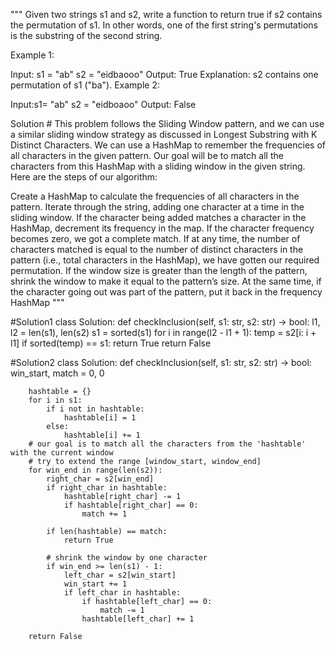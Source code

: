"""
Given two strings s1 and s2, write a function to return true if s2 contains the permutation of s1. In other words, 
one of the first string's permutations is the substring of the second string.

Example 1:

Input: s1 = "ab" s2 = "eidbaooo"
Output: True
Explanation: s2 contains one permutation of s1 ("ba").
Example 2:

Input:s1= "ab" s2 = "eidboaoo"
Output: False

Solution #
This problem follows the Sliding Window pattern, and we can use a similar sliding window strategy as discussed in Longest Substring with K Distinct Characters. We can use a HashMap to remember the frequencies of all characters in the given pattern. Our goal will be to match all the characters from this HashMap with a sliding window in the given string. Here are the steps of our algorithm:

Create a HashMap to calculate the frequencies of all characters in the pattern.
Iterate through the string, adding one character at a time in the sliding window.
If the character being added matches a character in the HashMap, decrement its frequency in the map. If the character frequency becomes zero, we got a complete match.
If at any time, the number of characters matched is equal to the number of distinct characters in the pattern (i.e., total characters in the HashMap), we have gotten our required permutation.
If the window size is greater than the length of the pattern, shrink the window to make it equal to the pattern’s size. At the same time, if the character going out was part of the pattern, put it back in the frequency HashMap
"""

#Solution1
class Solution:
    def checkInclusion(self, s1: str, s2: str) -> bool:
        l1, l2 = len(s1), len(s2)
        s1 = sorted(s1)
        for i in range(l2 - l1 + 1):
            temp = s2[i: i + l1]
            if sorted(temp) == s1:
                return True
        return False


#Solution2
class Solution:
    def checkInclusion(self, s1: str, s2: str) -> bool:
        win_start, match = 0, 0

        hashtable = {}
        for i in s1:
            if i not in hashtable:
                hashtable[i] = 1
            else:
                hashtable[i] += 1
        # our goal is to match all the characters from the 'hashtable' with the current window
        # try to extend the range [window_start, window_end]
        for win_end in range(len(s2)):
            right_char = s2[win_end]
            if right_char in hashtable:
                hashtable[right_char] -= 1
                if hashtable[right_char] == 0:
                    match += 1
            
            if len(hashtable) == match:
                return True
                
            # shrink the window by one character           
            if win_end >= len(s1) - 1:
                left_char = s2[win_start]
                win_start += 1
                if left_char in hashtable:
                    if hashtable[left_char] == 0:
                        match -= 1
                    hashtable[left_char] += 1

        return False
